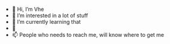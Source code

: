 - 👋 Hi, I’m Vhe
- 👀 I’m interested in a lot of stuff
- 🌱 I’m currently learning that
- 💞️ 
- 📫 People who needs to reach me, will know where to get me
